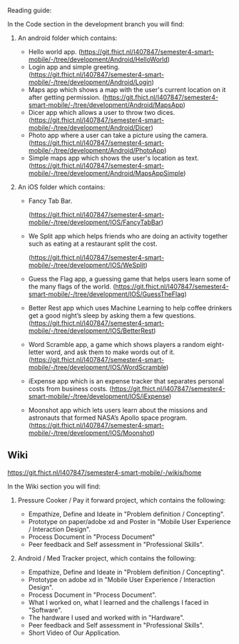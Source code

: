 Reading guide:

In the Code section in the development branch you will find:
1. An android folder which contains:
    - Hello world app. 
        (https://git.fhict.nl/I407847/semester4-smart-mobile/-/tree/development/Android/HelloWorld)
    - Login app and simple greeting. 
        (https://git.fhict.nl/I407847/semester4-smart-mobile/-/tree/development/Android/Login)
    - Maps app which shows a map with the user's current location on it after getting permission.
        (https://git.fhict.nl/I407847/semester4-smart-mobile/-/tree/development/Android/MapsApp)
    - Dicer app which allows a user to throw two dices. 
        (https://git.fhict.nl/I407847/semester4-smart-mobile/-/tree/development/Android/Dicer)
    - Photo app where a user can take a picture using the camera.
        (https://git.fhict.nl/I407847/semester4-smart-mobile/-/tree/development/Android/PhotoApp)
    - Simple maps app which shows the user's location as text.
        (https://git.fhict.nl/I407847/semester4-smart-mobile/-/tree/development/Android/MapsAppSimple)

2. An iOS folder which contains:
    - Fancy Tab Bar.

        (https://git.fhict.nl/I407847/semester4-smart-mobile/-/tree/development/IOS/FancyTabBar)
    - We Split app which helps friends who are doing an activity together such as eating at a restaurant split the cost.
    
        (https://git.fhict.nl/I407847/semester4-smart-mobile/-/tree/development/IOS/WeSplit)
    - Guess the Flag app, a guessing game that helps users learn some of the many flags of the world.
        (https://git.fhict.nl/I407847/semester4-smart-mobile/-/tree/development/IOS/GuessTheFlag)
    - Better Rest app which uses Machine Learning to help coffee drinkers get a good night’s sleep by asking them a few questions.
        (https://git.fhict.nl/I407847/semester4-smart-mobile/-/tree/development/IOS/BetterRest)
    - Word Scramble app, a game which shows players a random eight-letter word, and ask them to make words out of it.
        (https://git.fhict.nl/I407847/semester4-smart-mobile/-/tree/development/IOS/WordScramble)
    - iExpense app which is an expense tracker that separates personal costs from business costs.
        (https://git.fhict.nl/I407847/semester4-smart-mobile/-/tree/development/IOS/iExpense)
    - Moonshot app which lets users learn about the missions and astronauts that formed NASA’s Apollo space program.
        (https://git.fhict.nl/I407847/semester4-smart-mobile/-/tree/development/IOS/Moonshot)


## Wiki
https://git.fhict.nl/I407847/semester4-smart-mobile/-/wikis/home

In the Wiki section you will find:

1. Pressure Cooker / Pay it forward project, which contains the following:
    - Empathize, Define and Ideate in "Problem definition / Concepting".
    - Prototype on paper/adobe xd and Poster in "Mobile User Experience / Interaction Design".
    - Process Document in "Process Document"
    - Peer feedback and Self assessment in "Professional Skills".
    

1. Android / Med Tracker project, which contains the following:
    - Empathize, Define and Ideate in "Problem definition / Concepting".
    - Prototype on adobe xd in "Mobile User Experience / Interaction Design".
    - Process Document in "Process Document".
    - What I worked on, what I learned and the challengs I faced in "Software".
    - The hardware I used and worked with in "Hardware".
    - Peer feedback and Self assessment in "Professional Skills".
    - Short Video of Our Application.
